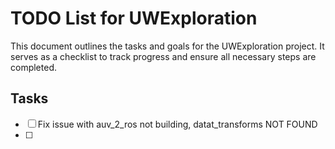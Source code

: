 # TODO List for UWExploration

This document outlines the tasks and goals for the UWExploration project. It serves as a checklist to track progress and ensure all necessary steps are completed.

## Tasks

- [ ] Fix issue with auv_2_ros not building, datat_transforms NOT FOUND
- [ ] 


